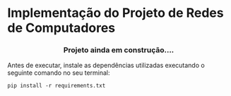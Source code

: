 # Implementação do Projeto de Redes de Computadores

<h3 align = "center">
    Projeto ainda em construção....
</h3>
Antes de executar, instale as dependências utilizadas executando o seguinte comando no seu terminal:

    pip install -r requirements.txt
